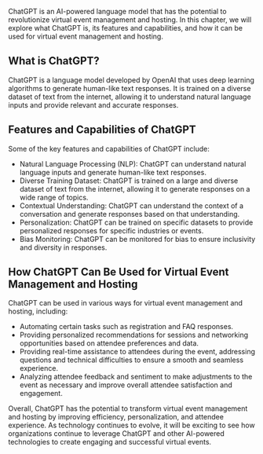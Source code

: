 
ChatGPT is an AI-powered language model that has the potential to revolutionize virtual event management and hosting. In this chapter, we will explore what ChatGPT is, its features and capabilities, and how it can be used for virtual event management and hosting.

What is ChatGPT?
----------------

ChatGPT is a language model developed by OpenAI that uses deep learning algorithms to generate human-like text responses. It is trained on a diverse dataset of text from the internet, allowing it to understand natural language inputs and provide relevant and accurate responses.

Features and Capabilities of ChatGPT
------------------------------------

Some of the key features and capabilities of ChatGPT include:

* Natural Language Processing (NLP): ChatGPT can understand natural language inputs and generate human-like text responses.
* Diverse Training Dataset: ChatGPT is trained on a large and diverse dataset of text from the internet, allowing it to generate responses on a wide range of topics.
* Contextual Understanding: ChatGPT can understand the context of a conversation and generate responses based on that understanding.
* Personalization: ChatGPT can be trained on specific datasets to provide personalized responses for specific industries or events.
* Bias Monitoring: ChatGPT can be monitored for bias to ensure inclusivity and diversity in responses.

How ChatGPT Can Be Used for Virtual Event Management and Hosting
----------------------------------------------------------------

ChatGPT can be used in various ways for virtual event management and hosting, including:

* Automating certain tasks such as registration and FAQ responses.
* Providing personalized recommendations for sessions and networking opportunities based on attendee preferences and data.
* Providing real-time assistance to attendees during the event, addressing questions and technical difficulties to ensure a smooth and seamless experience.
* Analyzing attendee feedback and sentiment to make adjustments to the event as necessary and improve overall attendee satisfaction and engagement.

Overall, ChatGPT has the potential to transform virtual event management and hosting by improving efficiency, personalization, and attendee experience. As technology continues to evolve, it will be exciting to see how organizations continue to leverage ChatGPT and other AI-powered technologies to create engaging and successful virtual events.
